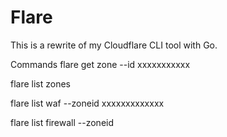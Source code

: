 # Flare 

This is a rewrite of my Cloudflare CLI tool with Go.

Commands
flare get zone --id xxxxxxxxxxx

flare list zones

flare list waf --zoneid xxxxxxxxxxxxx

flare list firewall --zoneid


